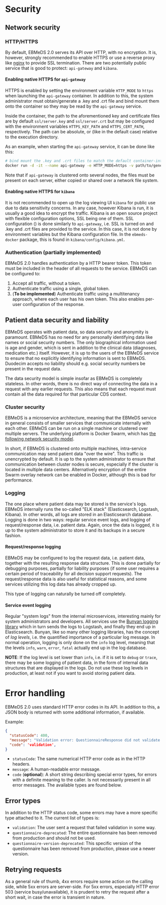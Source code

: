 # Security

## Network security

### HTTP/HTTPS

By default, EBMeDS 2.0 serves its API over HTTP, with no encryption. It is, however, strongly recommended to enable HTTPS or use a reverse proxy like [nginx](https://nginx.org/en/) to provide SSL termination. There are two potentially public service that is good to protect: `api-gateway` and `kibana`.

#### Enabling native HTTPS for `api-gateway`

HTTPS is enabled by setting the environment variable `HTTP_MODE` to `https` when launching the `api-gateway` container. In addition to this, the system administrator must obtain/generate a .key and .crt file and bind mount them onto the container so they may be read by the `api-gateway` service.

Inside the container, the path to the aforementioned key and certificate files are by default `ssl/server.key` and `ssl/server.crt` but may be configured with the environment variables `HTTPS_KEY_PATH` and `HTTPS_CERT_PATH`, respectively. The path can be absolute, or (like in the default case) relative to the execution directory.

As an example, when starting the `api-gateway` service, it can be done like this:

```bash
# bind mount the .key and .crt files to match the default container-internal ssl/server.* path
docker run -d -it --name api-gateway -e HTTP_MODE=https -v path/to/generated.key:ssl/server.key:ro -v path/to/generated.crt:ssl/server.crt:ro api-gateway:latest
```

Note that if `api-gateway` is clustered onto several nodes, the files must be present on each server, either copied or shared over a network file system.

#### Enabling native HTTPS for `kibana`

It is not recommended to open up the log viewing UI `kibana` for public use due to data sensitivity concerns. In any case, however Kibana is run, it is usually a good idea to encrypt the traffic. Kibana is an open source project with flexible configuration options, SSL being one of them. SSL configuration ([](https://www.elastic.co/guide/en/kibana/5.6/production.html#enabling-ssl)) is done similarly to `api-gateway`, i.e. SSL is turned on and .key and .crt files are provided to the service. In this case, it is not done by environment variables but the Kibana configuration file. In the `ebmeds-docker` package, this is found in `kibana/config/kibana.yml`.

### Authentication (partially implemented)

EBMeDS 2.0 handles authentication by a HTTP bearer token. This token must be included in the header of all requests to the service. EBMeDS can be configured to:

1. Accept all traffic, without a token.
2. Authenticate traffic using a single, global token.
3. (**To be implemented**) Authenticate traffic using a multitenancy approach, where each user has his own token. This also enables per-user configuration of the response.

## Patient data security and liability

EBMeDS operates with patient data, so data security and anonymity is paramount. EBMeDS has no need for any personally identifying data like names or social security numbers. The only biographical information used is age and gender, which is sent in addition to the clinical data (diagnoses, medication etc.) itself. However, it is up to the users of the EBMeDS service to ensure that no explicitly identifying information is sent to EBMeDS. Duodecim accepts no liability should e.g. social security numbers be present in the request data.

The data security model is simple insofar as EBMeDS is completely stateless. In other words, there is no direct way of connecting the data in a request with any earlier requests. This also means that each request must contain all the data required for that particular CDS context.

### Cluster security

EBMeDS is a microservice architecture, meaning that the EBMeDS service in general consists of smaller services that communicate internally with each other. EBMeDS can be run on a single machine or clustered over multiple servers. The underlying platform is Docker Swarm, which has [the following network security model](https://docs.docker.com/engine/userguide/networking/overlay-security-model/).

In short, if EBMeDS is clustered onto multiple machines, intra-service communication may send patient data "over the wire". This traffic is unencrypted by default. It is up to the system administrator to ensure that communication between cluster nodes is secure, especially if the cluster is located in multiple data centers. Alternatively encryption of the entire Swarm overlay network can be enabled in Docker, although this is bad for performance.

### Logging

The one place where patient data may be stored is the service's logs. EBMeDS internally runs the so-called "ELK stack" (Elasticsearch, Logstash, Kibana). In other words, all logs are stored in an Elasticsearch database. Logging is done in two ways: regular service event logs, and logging of request/response data, i.e. patient data. Again, once the data is logged, it is up to the system administrator to store it and its backups in a secure fashion.

#### Request/response logging

EBMeDS may be configured to log the request data, i.e. patient data, together with the resulting response data structure. This is done partially for debugging purposes, partially for liability purposes (if some user requires a certain period of traceability for all decision support requests). The request/response data is also useful for statistical reasons, and some services utilizing this log data has already cropped up.

This type of logging can naturally be turned off completely.

#### Service event logging

Regular "system logs" from the internal microservices, interesting mainly for system administrators and developers. All services use the [Bunyan logging library](https://github.com/trentm/node-bunyan) which in turn sends the logs to Logstash, and finally they end up in Elasticsearch. Bunyan, like so many other logging libraries, has the concept of *log levels*, i.e. the quantified importance of a particular log message. In normal operation, logging is only done on the `info` log level, meaning that the levels `info`, `warn`, `error`, `fatal` actually end up in the log database.

**NOTE**: If the log level is set lower than `info`, i.e. if it is set to `debug` or `trace`, there may be some logging of patient data, in the form of internal data structures that are displayed in the logs. Do not use these log levels in production, at least not if you want to avoid storing patient data.



# Error handling

EBMeDS 2.0 uses standard HTTP error codes in its API. In addition to this, a JSON body is returned with some additional information, if available.

Example:

```json
{
  "statusCode": 400,
  "message": "Validation error: QuestionnaireResponse did not validate against Questionnaire: [more info]",
  "code": 'validation',
}
```

* `statusCode`: The same numerical HTTP error code as in the HTTP headers.
* `message`: A human-readable error message.
* `code` (**optional**): A short string describing special error types, for errors with a definite meaning to the caller. Is not necessarily present in all error messages. The available types are found below.

## Error types

In addition to the HTTP status code, some errors may have a more specific type attached to it. The current list of types is:

* `validation`: The user sent a request that failed validation in some way.
* `questionnaire-deprecated`: The entire questionnaire has been removed from production and should not be used.
* `questionnaire-version-deprecated`: This specific version of the questionnaire has been removed from production, please use a newer version.

## Retrying requests

As a general rule of thumb, 4xx errors require some action on the calling side, while 5xx errors are server-side. For 5xx errors, especially HTTP error 503 (service busy/unavailable), it is prudent to retry the request after a short wait, in case the error is transient in nature.


